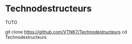 # Technodestructeurs


TUTO 

git clone https://github.com/VTNK7/Technodestructeurs
cd Technodestructeurs

